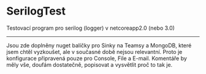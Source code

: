 # SerilogTest
Testovací program pro serilog (logger) v netcoreapp2.0 (nebo 3.0)

-----------------------------------------------------------------
Jsou zde doplněny nuget balíčky pro Sinky na Teamsy a MongoDB, které jsem chtěl vyzkoušet, ale v současné době nejsou relevantní. Proto je konfigurace připravená pouze pro Console, File a E-mail.
Komentáře by měly vše, doufám dostatečně, popisovat a vysvětlit proč to tak je.
